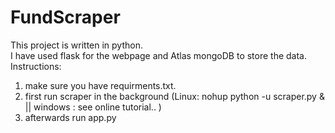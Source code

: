 # FundScraper
This project is written in python. <br>
I have used flask for the webpage and Atlas mongoDB to store the data. <br>
Instructions: 
1. make sure you have requirments.txt. <br>
2. first run scraper in the background (Linux: nohup python -u scraper.py & || windows : see online tutorial.. ) <br>
3. afterwards run app.py <br>
